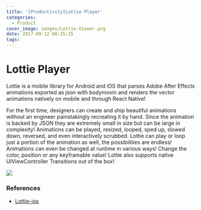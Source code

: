 ```yaml
---
title: '[Productivity]Lottie Player'
categories:
  - Product
cover_image: images/Lottie-Viewer.png
date: 2017-09-12 00:35:35
tags:
---
```



# Lottie Player
Lottie is a mobile library for Android and iOS that parses Adobe After Effects animations exported as json with bodymovin and renders the vector animations natively on mobile and through React Native!

For the first time, designers can create and ship beautiful animations without an engineer painstakingly recreating it by hand. Since the animation is backed by JSON they are extremely small in size but can be large in complexity! Animations can be played, resized, looped, sped up, slowed down, reversed, and even interactively scrubbed. Lottie can play or loop just a portion of the animation as well, the possibilities are endless! Animations can even be changed at runtime in various ways! Change the color, position or any keyframable value! Lottie also supports native UIViewController Transitions out of the box!

[![](DownLoadOnTheAppStore.svg)](https://itunes.apple.com/app/lottie-player/id1278718880?mt=8)

### References
- [Lottie-ios](https://github.com/airbnb/lottie-ios)